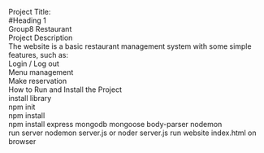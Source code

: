 Project Title:  
#Heading 1  
Group8 Restaurant  
Project Description  
The website is a basic restaurant management system with some simple features, such as:  
Login / Log out  
Menu management  
Make reservation  
How to Run and Install the Project  
install library  
	npm init  
	npm install  
	npm install express mongodb mongoose body-parser nodemon  
run server
	nodemon server.js or noder server.js
run website
index.html on browser  
	
